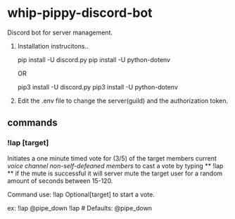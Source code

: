 # whip-pippy-discord-bot
Discord bot for server management. 


1. Installation instrucitons.. 
	
	pip install -U discord.py
	pip install -U python-dotenv

	OR
	 
	pip3 install -U discord.py
	pip3 install -U python-dotenv
	
2. Edit the .env file to change the server(guild) and the authorization token.

 ## commands
 
 ### !lap [target]

Initiates a one minute timed vote for (3/5) of the target members current *voice channel non-self-defeaned members* to 
cast a vote by typing ** !lap ** if the mute is successful it will server mute the target user for a random amount of 
seconds between 15-120.

Command use: !lap Optional[target] to start a vote.

ex: 
        !lap @pipe_down
        !lap # Defaults: @pipe_down